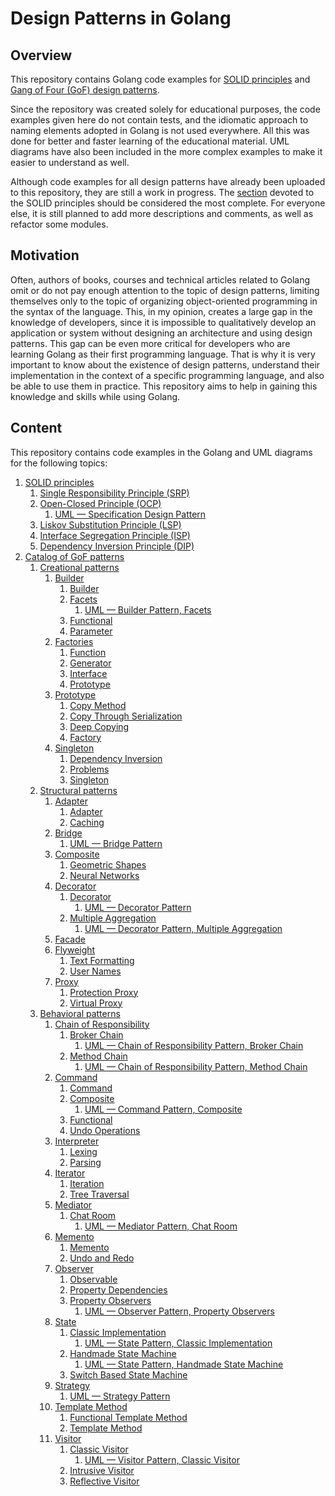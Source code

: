 # Design Patterns in Golang

## Overview

This repository contains Golang code examples for [SOLID principles](https://en.wikipedia.org/wiki/SOLID "SOLID principles") and [Gang of Four (GoF) design patterns](https://en.wikipedia.org/wiki/Design_Patterns "Gang of Four (GoF) design patterns").

Since the repository was created solely for educational purposes, the code examples given here do not contain tests, and the idiomatic approach to naming elements adopted in Golang is not used everywhere. All this was done for better and faster learning of the educational material. UML diagrams have also been included in the more complex examples to make it easier to understand as well.

Although code examples for all design patterns have already been uploaded to this repository, they are still a work in progress. The [section](solid "SOLID principles sectin") devoted to the SOLID principles should be considered the most complete. For everyone else, it is still planned to add more descriptions and comments, as well as refactor some modules.

## Motivation

Often, authors of books, courses and technical articles related to Golang omit or do not pay enough attention to the topic of design patterns, limiting themselves only to the topic of organizing object-oriented programming in the syntax of the language. This, in my opinion, creates a large gap in the knowledge of developers, since it is impossible to qualitatively develop an application or system without designing an architecture and using design patterns. This gap can be even more critical for developers who are learning Golang as their first programming language. That is why it is very important to know about the existence of design patterns, understand their implementation in the context of a specific programming language, and also be able to use them in practice. This repository aims to help in gaining this knowledge and skills while using Golang.

## Content

This repository contains code examples in the Golang and UML diagrams for the following topics:

1. [SOLID principles](solid "SOLID principles")
    1. [Single Responsibility Principle (SRP)](solid/single_responsibility_principle "Single Responsibility Principle (SRP)")
    1. [Open-Closed Principle (OCP)](solid/open_closed_principle "Open-Closed Principle (OCP)")
        1. [UML — Specification Design Pattern](solid/open_closed_principle/uml/specification_design_pattern.png "UML — Specification Design Pattern")
    1. [Liskov Substitution Principle (LSP)](solid/liskov_substitution_principle "Liskov Substitution Principle (LSP)")
    1. [Interface Segregation Principle (ISP)](solid/interface_segregation_principle "Interface Segregation Principle (ISP)")
    1. [Dependency Inversion Principle (DIP)](solid/dependency_inversion_principle "Dependency Inversion Principle (DIP)")
1. [Catalog of GoF patterns](patterns "patterns of GoF patterns")
    1. [Creational patterns](patterns/creational "Creational patterns")
        1. [Builder](patterns/creational/builder "Builder")
            1. [Builder](patterns/creational/builder/builder "Builder")
            1. [Facets](patterns/creational/builder/facets "Facets")
                1. [UML — Builder Pattern, Facets](patterns/creational/builder/facets/uml/builder_pattern_facets.png "UML — Builder Pattern, Facets")
            1. [Functional](patterns/creational/builder/functional "Functional")
            1. [Parameter](patterns/creational/builder/parameter "Parameter")
        1. [Factories](patterns/creational/factories "Factories")
            1. [Function](patterns/creational/factories/function "Function")
            1. [Generator](patterns/creational/factories/generator "Generator")
            1. [Interface](patterns/creational/factories/interface "Interface")
            1. [Prototype](patterns/creational/factories/prototype "Prototype")
        1. [Prototype](patterns/creational/prototype "Prototype")
            1. [Copy Method](patterns/creational/prototype/copy_method "Copy Method")
            1. [Copy Through Serialization](patterns/creational/prototype/copy_through_serialization "Copy Through Serialization")
            1. [Deep Copying](patterns/creational/prototype/deep_copying "Deep Copying")
            1. [Factory](patterns/creational/prototype/factory "Factory")
        1. [Singleton](patterns/creational/singleton "Singleton")
            1. [Dependency Inversion](patterns/creational/singleton/dependecy_inversion "Dependency Inversion")
            1. [Problems](patterns/creational/singleton/problems "Problems")
            1. [Singleton](patterns/creational/singleton/singleton "Singleton")
    1. [Structural patterns](patterns/structural "Structural patterns")
        1. [Adapter](patterns/structural/adapter "Adapter")
            1. [Adapter](patterns/structural/adapter/adapter "Adapter")
            1. [Caching](patterns/structural/adapter/caching "Caching")
        1. [Bridge](patterns/structural/bridge/bridge "Bridge")
            1. [UML — Bridge Pattern](patterns/structural/bridge/bridge/uml/bridge_pattern.png "UML — Bridge Pattern")
        1. [Composite](patterns/structural/composite "Composite")
            1. [Geometric Shapes](patterns/structural/composite/geometric_shapes "Geometric Shapes")
            1. [Neural Networks](patterns/structural/composite/neural_networks "Neural Networks")
        1. [Decorator](patterns/structural/decorator "Decorator")
            1. [Decorator](patterns/structural/decorator/decorator "Decorator")
                1. [UML — Decorator Pattern](patterns/structural/decorator/decorator/uml/decorator_pattern.png "UML — Decorator Pattern")
            1. [Multiple Aggregation](patterns/structural/decorator/multiple_aggregation "Multiple Aggregation")
                1. [UML — Decorator Pattern, Multiple Aggregation](patterns/structural/decorator/multiple_aggregation/uml/decorator_pattern_multiple_aggregation.png "UML — Decorator Pattern, Multiple Aggregation")
        1. [Facade](patterns/structural/facade "Facade")
        1. [Flyweight](patterns/structural/flyweight "Flyweight")
            1. [Text Formatting](patterns/structural/flyweight/text_formatting "Text Formatting")
            1. [User Names](patterns/structural/flyweight/user_names "User Names")
        1. [Proxy](patterns/structural/proxy "Proxy")
            1. [Protection Proxy](patterns/structural/proxy/protection_proxy "Protection Proxy")
            1. [Virtual Proxy](patterns/structural/proxy/virtual_proxy "Virtual Proxy")
    1. [Behavioral patterns](patterns/behavioral "Behavioral patterns")
        1. [Chain of Responsibility](patterns/behavioral/chain_of_responsibility "Chain of Responsibility")
            1. [Broker Chain](patterns/behavioral/chain_of_responsibility/broker_chain "Broker Chain")
                1. [UML — Chain of Responsibility Pattern, Broker Chain](patterns/behavioral/chain_of_responsibility/broker_chain/uml/chain_of_responsibility_pattern_broker_chain.png "UML — Chain of Responsibility Pattern, Broker Chain")
            1. [Method Chain](patterns/behavioral/chain_of_responsibility/method_chain "Method Chain")
                1. [UML — Chain of Responsibility Pattern, Method Chain](patterns/behavioral/chain_of_responsibility/method_chain/uml/chain_of_responsibility_pattern_method_chain.png "UML — Chain of Responsibility Pattern, Method Chain")
        1. [Command](patterns/behavioral/command "Command")
            1. [Command](patterns/behavioral/command/command "Command")
            1. [Composite](patterns/behavioral/command/composite "Composite")
                1. [UML — Command Pattern, Composite](patterns/behavioral/command/composite/uml/command_pattern_composite.png "UML — Command Pattern, Composite")
            1. [Functional](patterns/behavioral/command/functional "Functional")
            1. [Undo Operations](patterns/behavioral/command/undo_operations "Undo Operations")
        1. [Interpreter](patterns/behavioral/interpreter "Interpreter")
            1. [Lexing](patterns/behavioral/interpreter/lexing "Lexing")
            1. [Parsing](patterns/behavioral/interpreter/parsing "Parsing")
        1. [Iterator](patterns/behavioral/iterator "Iterator")
            1. [Iteration](patterns/behavioral/iterator/iteration "Iteration")
            1. [Tree Traversal](patterns/behavioral/iterator/tree_traversal "Tree Traversal")
        1. [Mediator](patterns/behavioral/mediator "Mediator")
            1. [Chat Room](patterns/behavioral/mediator/chat_room "Chat Room")
                1. [UML — Mediator Pattern, Chat Room](patterns/behavioral/mediator/chat_room/uml/mediator_pattern_chat_room.png "UML — Mediator Pattern, Chat Room")
        1. [Memento](patterns/behavioral/memento "Memento")
            1. [Memento](patterns/behavioral/memento/memento "Memento")
            1. [Undo and Redo](patterns/behavioral/memento/undo_and_redo "Undo and Redo")
        1. [Observer](patterns/behavioral/observer "Observer")
            1. [Observable](patterns/behavioral/observer/observable "Observable")
            1. [Property Dependencies](patterns/behavioral/observer/property_dependencies "Property Dependencies")
            1. [Property Observers](patterns/behavioral/observer/property_observers "Property Observers")
                1. [UML — Observer Pattern, Property Observers](patterns/behavioral/observer/property_observers/uml/observer_pattern_property_observers.png "UML — Observer Pattern, Property Observers")
        1. [State](patterns/behavioral/state "State")
            1. [Classic Implementation](patterns/behavioral/state/classic_implementation "Classic Implementation")
                1. [UML — State Pattern, Classic Implementation](patterns/behavioral/state/classic_implementation/uml/state_pattern_classic_implementation.png "UML — State Pattern, Classic Implementation")
            1. [Handmade State Machine](patterns/behavioral/state/handmade_state_machine "Handmade State Machine")
                1. [UML — State Pattern, Handmade State Machine](patterns/behavioral/state/handmade_state_machine/uml/state_pattern_handmade_state_machine.png "UML — State Pattern, Handmade State Machine")
            1. [Switch Based State Machine](patterns/behavioral/state/switch_based_state_machine "Switch Based State Machine")
        1. [Strategy](patterns/behavioral/strategy/strategy "Strategy")
            1. [UML — Strategy Pattern](patterns/behavioral/strategy/strategy/uml/strategy_pattern.png "UML — Strategy Pattern")
        1. [Template Method](patterns/behavioral/template_method "Template Method")
            1. [Functional Template Method](patterns/behavioral/template_method/functional_template_method "Functional Template Method")
            1. [Template Method](patterns/behavioral/template_method/template_method "Template Method")
        1. [Visitor](patterns/behavioral/visitor "Visitor")
            1. [Classic Visitor](patterns/behavioral/visitor/classic_visitor "Classic Visitor")
                1. [UML — Visitor Pattern, Classic Visitor](patterns/behavioral/visitor/classic_visitor/uml/visitor_pattern_classic_visitor.png "UML — Visitor Pattern, Classic Visitor")
            1. [Intrusive Visitor](patterns/behavioral/visitor/intrusive_visitor "Intrusive Visitor")
            1. [Reflective Visitor](patterns/behavioral/visitor/reflective_visitor "Reflective Visitor")

